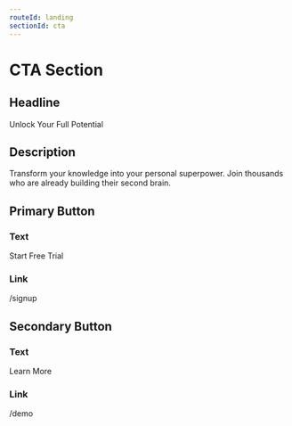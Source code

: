 ```yaml
---
routeId: landing
sectionId: cta
---
```

# CTA Section

## Headline
Unlock Your Full Potential

## Description
Transform your knowledge into your personal superpower. Join thousands who are already building their second brain.

## Primary Button
### Text
Start Free Trial

### Link
/signup

## Secondary Button
### Text
Learn More

### Link
/demo
